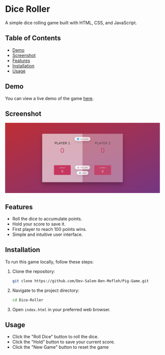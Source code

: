 # Dice Roller

A simple dice rolling game built with HTML, CSS, and JavaScript.

## Table of Contents

- [Demo](#demo)
- [Screenshot](#screenshot)
- [Features](#features)
- [Installation](#installation)
- [Usage](#usage)

## Demo

You can view a live demo of the game [here](https://salem-pig-game-6bfd3a.netlify.app/).

## Screenshot

![Dice Roller Screenshot](screenshot.png)

## Features

- Roll the dice to accumulate points.
- Hold your score to save it.
- First player to reach 100 points wins.
- Simple and intuitive user interface.

## Installation

To run this game locally, follow these steps:

1. Clone the repository:

   ```bash
   git clone https://github.com/Dev-Salem-Ben-Mofleh/Pig-Game.git
   ```

2. Navigate to the project directory:

   ```bash
   cd Dice-Roller
   ```

3. Open `index.html` in your preferred web browser.

## Usage

- Click the "Roll Dice" button to roll the dice.
- Click the "Hold" button to save your current score.
- Click the "New Game" button to reset the game
